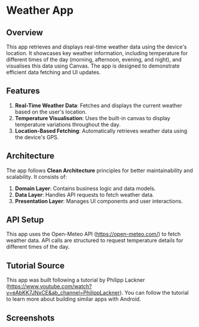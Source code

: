 # Weather App

## Overview
This app retrieves and displays real-time weather data using the device's location. It showcases key weather information, including temperature for different times of the day (morning, afternoon, evening, and night), and visualises this data using Canvas. The app is designed to demonstrate efficient data fetching and UI updates.

## Features
1. **Real-Time Weather Data**: Fetches and displays the current weather based on the user's location.
2. **Temperature Visualisation**: Uses the built-in canvas to display temperature variations throughout the day.
3. **Location-Based Fetching**: Automatically retrieves weather data using the device's GPS.

## Architecture
The app follows **Clean Architecture** principles for better maintainability and scalability. It consists of:
1. **Domain Layer**: Contains business logic and data models.
2. **Data Layer**: Handles API requests to fetch weather data.
3. **Presentation Layer**: Manages UI components and user interactions.

## API Setup
This app uses the Open-Meteo API (https://open-meteo.com/) to fetch weather data. API calls are structured to request temperature details for different times of the day.

## Tutorial Source
This app was built following a tutorial by Philipp Lackner (https://www.youtube.com/watch?v=eAbKK7JNxCE&ab_channel=PhilippLackner). You can follow the tutorial to learn more about building similar apps with Android.

## Screenshots
